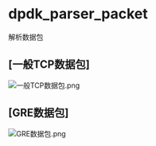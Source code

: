 # dpdk_parser_packet
解析数据包

## [一般TCP数据包]
![一般TCP数据包.png](https://github.com/gchs2012/dpdk_parser_packet/blob/master/一般TCP数据包.png)

## [GRE数据包]
![GRE数据包.png](https://github.com/gchs2012/dpdk_parser_packet/blob/master/GRE数据包.png)
